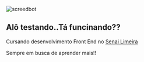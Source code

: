 ![screedbot](https://github.com/deborgo/open/blob/master/img/imgs.gif)


## Alô testando..Tá funcinando??

Cursando desenvolvimento Front End no [Senai Limeira](https://limeira.sp.senai.br/curso/95402/505/programador-frontend)

Sempre em busca de aprender mais!! 
